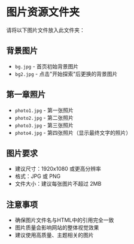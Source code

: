 # 图片资源文件夹

请将以下图片文件放入此文件夹：

## 背景图片
- `bg.jpg` - 首页初始背景图片
- `bg2.jpg` - 点击"开始探索"后更换的背景图片

## 第一章照片
- `photo1.jpg` - 第一张照片
- `photo2.jpg` - 第二张照片  
- `photo3.jpg` - 第三张照片
- `photo4.jpg` - 第四张照片（显示最终文字的照片）

## 图片要求
- 建议尺寸：1920x1080 或更高分辨率
- 格式：JPG 或 PNG
- 文件大小：建议每张图片不超过 2MB

## 注意事项
- 确保图片文件名与HTML中的引用完全一致
- 图片质量会影响网站的整体视觉效果
- 建议使用高质量、主题相关的图片 